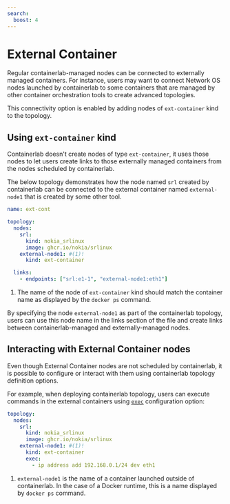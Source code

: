 ```yaml
---
search:
  boost: 4
---
```


# External Container

Regular containerlab-managed nodes can be connected to externally managed containers. For instance, users may want to connect Network OS nodes launched by containerlab to some containers that are managed by other container orchestration tools to create advanced topologies.

This connectivity option is enabled by adding nodes of `ext-container` kind to the topology.

## Using `ext-container` kind

Containerlab doesn't create nodes of type `ext-container`, it uses those nodes to let users create links to those externally managed containers from the nodes scheduled by containerlab.

The below topology demonstrates how the node named `srl` created by containerlab can be connected to the external container named `external-node1` that is created by some other tool.

```yaml
name: ext-cont

topology:
  nodes:
    srl:
      kind: nokia_srlinux
      image: ghcr.io/nokia/srlinux
    external-node1: #(1)!
      kind: ext-container

  links:
    - endpoints: ["srl:e1-1", "external-node1:eth1"]
```

1. The name of the node of `ext-container` kind should match the container name as displayed by the `docker ps` command.

By specifying the node `external-node1` as part of the containerlab topology, users can use this node name in the links section of the file and create links between containerlab-managed and externally-managed nodes.

## Interacting with External Container nodes

Even though External Container nodes are not scheduled by containerlab, it is possible to configure or interact with them using containerlab topology definition options.

For example, when deploying containerlab topology, users can execute commands in the external containers using [`exec`](../nodes.md#exec) configuration option:

```yaml
topology:
  nodes:
    srl:
      kind: nokia_srlinux
      image: ghcr.io/nokia/srlinux
    external-node1: #(1)!
      kind: ext-container
      exec:
        - ip address add 192.168.0.1/24 dev eth1
```

1. `external-node1` is the name of a container launched outside of containerlab. In the case of a Docker runtime, this is a name displayed by `docker ps` command.
